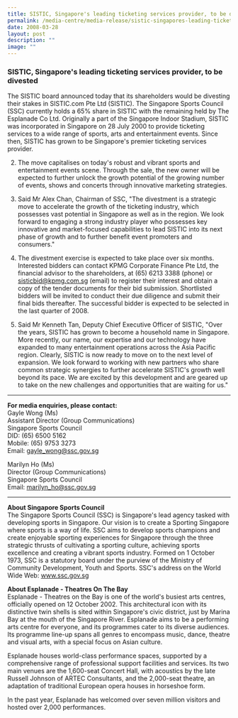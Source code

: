 ```yaml
---
title: SISTIC, Singapore's leading ticketing services provider, to be divested
permalink: /media-centre/media-release/sistic-singapores-leading-ticketing-services-provider-to-be-divested/
date: 2008-03-28
layout: post
description: ""
image: ""
---
```

### **SISTIC, Singapore's leading ticketing services provider, to be divested**

The SISTIC board announced today that its shareholders would be divesting their stakes in SISTIC.com Pte Ltd (SISTIC). The Singapore Sports Council (SSC) currently holds a 65% share in SISTIC with the remaining held by The Esplanade Co Ltd. Originally a part of the Singapore Indoor Stadium, SISTIC was incorporated in Singapore on 28 July 2000 to provide ticketing services to a wide range of sports, arts and entertainment events. Since then, SISTIC has grown to be Singapore's premier ticketing services provider.

2. The move capitalises on today's robust and vibrant sports and entertainment events scene. Through the sale, the new owner will be expected to further unlock the growth potential of the growing number of events, shows and concerts through innovative marketing strategies.

3. Said Mr Alex Chan, Chairman of SSC, "The divestment is a strategic move to accelerate the growth of the ticketing industry, which possesses vast potential in Singapore as well as in the region. We look forward to engaging a strong industry player who possesses key innovative and market-focused capabilities to lead SISTIC into its next phase of growth and to further benefit event promoters and consumers."

4. The divestment exercise is expected to take place over six months. Interested bidders can contact KPMG Corporate Finance Pte Ltd, the financial advisor to the shareholders, at (65) 6213 3388 (phone) or sisticbid@kpmg.com.sg (email) to register their interest and obtain a copy of the tender documents for their bid submission. Shortlisted bidders will be invited to conduct their due diligence and submit their final bids thereafter. The successful bidder is expected to be selected in the last quarter of 2008.

5. Said Mr Kenneth Tan, Deputy Chief Executive Officer of SISTIC, "Over the years, SISTIC has grown to become a household name in Singapore. More recently, our name, our expertise and our technology have expanded to many entertainment operations across the Asia Pacific region. Clearly, SISTIC is now ready to move on to the next level of expansion. We look forward to working with new partners who share common strategic synergies to further accelerate SISTIC's growth well beyond its pace. We are excited by this development and are geared up to take on the new challenges and opportunities that are waiting for us."

---

**For media enquiries, please contact:**
<br>
Gayle Wong (Ms)
<br>
Assistant Director (Group Communications)
<br>
Singapore Sports Council
<br>
DID: (65) 6500 5162
<br>
Mobile: (65) 9753 3273
<br>
Email: [gayle_wong@ssc.gov.sg](mailto:gayle_wong@ssc.gov.sg)

Marilyn Ho (Ms)
<br>
Director (Group Communications)
<br>
Singapore Sports Council
<br>
Email: [marilyn_ho@ssc.gov.sg](mailto:marilyn_ho@ssc.gov.sg)

---

**About Singapore Sports Council**<br>
The Singapore Sports Council (SSC) is Singapore's lead agency tasked with developing sports in Singapore. Our vision is to create a Sporting Singapore where sports is a way of life. SSC aims to develop sports champions and create enjoyable sporting experiences for Singapore through the three strategic thrusts of cultivating a sporting culture, achieving sports excellence and creating a vibrant sports industry. Formed on 1 October 1973, SSC is a statutory board under the purview of the Ministry of Community Development, Youth and Sports. SSC's address on the World Wide Web: www.ssc.gov.sg

**About Esplanade - Theatres On The Bay**<br>
Esplanade - Theatres on the Bay is one of the world's busiest arts centres, officially opened on 12 October 2002. This architectural icon with its distinctive twin shells is sited within Singapore's civic district, just by Marina Bay at the mouth of the Singapore River.
Esplanade aims to be a performing arts centre for everyone, and its programmes cater to its diverse audiences. Its programme line-up spans all genres to encompass music, dance, theatre and visual arts, with a special focus on Asian culture.

Esplanade houses world-class performance spaces, supported by a comprehensive range of professional support facilities and services. Its two main venues are the 1,600-seat Concert Hall, with acoustics by the late Russell Johnson of ARTEC Consultants, and the 2,000-seat theatre, an adaptation of traditional European opera houses in horseshoe form.

In the past year, Esplanade has welcomed over seven million visitors and hosted over 2,000 performances.